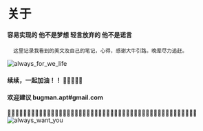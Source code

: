 # 关于

#### 容易实现的 他不是梦想  轻言放弃的 他不是诺言


```
  这里记录我看到的美文及自己的笔记，心得，感谢大牛引路。晚辈尽力追赶。
```
![always_for_we_life](https://s2.ax1x.com/2020/01/06/lrQRoR.jpg)

#### 续续，一起加油！！ 🤞🤞🤞🤞🤞

#### 欢迎建议 bugman.apt#gmail.com

👯‍♀️👯‍♀️👯‍♀️👯‍♀️👯‍♀️👯‍♀️👯‍♀️👯‍♀️👯‍♀️👯‍♀️👯‍♀️👯‍♀️👯‍♀️👯‍♀️👯‍♀️👯‍♀️👯‍♀️👯‍♀️👯‍♀️👯‍♀️👯‍♀️👯‍♀️👯‍♀️👯‍♀️
![always_want_you](https://s2.ax1x.com/2020/01/05/lDuFfO.jpg)
